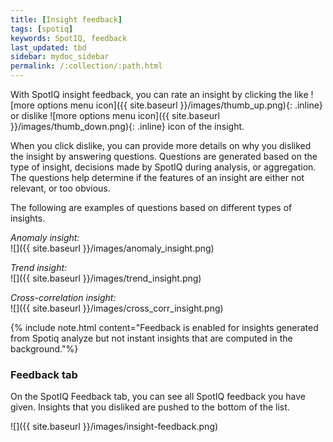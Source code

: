 ```yaml
---
title: [Insight feedback]
tags: [spotiq]
keywords: SpotIQ, feedback
last_updated: tbd
sidebar: mydoc_sidebar
permalink: /:collection/:path.html
---
```

With SpotIQ insight feedback, you can rate an insight by clicking the like ![more options menu icon]({{ site.baseurl }}/images/thumb_up.png){: .inline} or dislike ![more options menu icon]({{ site.baseurl }}/images/thumb_down.png){: .inline} icon of the insight.

When you click dislike, you can provide more details on why you disliked the insight by answering questions. Questions are generated based on the type of insight, decisions made by SpotIQ during analysis, or aggregation. The questions help determine if the features of an insight are either not relevant, or too obvious.

The following are examples of questions based on different types of insights.

*Anomaly insight:* <br>
![]({{ site.baseurl }}/images/anomaly_insight.png)

*Trend insight:* <br>
![]({{ site.baseurl }}/images/trend_insight.png)

*Cross-correlation insight:* <br>
![]({{ site.baseurl }}/images/cross_corr_insight.png)

{% include note.html content="Feedback is enabled for insights generated from Spotiq analyze but not instant insights that are computed in the background."%}

### Feedback tab

On the SpotIQ Feedback tab, you can see all SpotIQ feedback you have given. Insights that you disliked are pushed to the bottom of the list.

![]({{ site.baseurl }}/images/insight-feedback.png)
